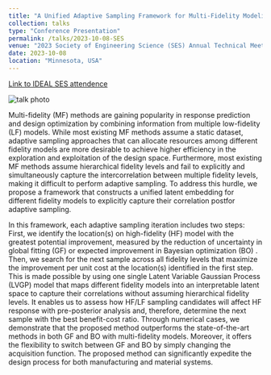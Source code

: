 ```yaml
---
title: "A Unified Adaptive Sampling Framework for Multi-Fidelity Modeling and Bayesian Optimization via Latent Variable Gaussian Process"
collection: talks
type: "Conference Presentation"
permalink: /talks/2023-10-08-SES
venue: "2023 Society of Engineering Science (SES) Annual Technical Meeting"
date: 2023-10-08
location: "Minnesota, USA"
---
```








[Link to IDEAL SES attendence](https://ideal.mech.northwestern.edu/2023/10/26/ideal-attends-ses-conference-2023/)

<img src="https://yiping514.github.io/chenyp.github.io/images/2023_SES.JPG" alt="talk photo">

Multi-fidelity (MF) methods are gaining popularity in response prediction and design optimization by combining information from multiple low-fidelity (LF) models. While most existing MF methods assume a static dataset, adaptive sampling approaches that can allocate resources among different fidelity models are more desirable to achieve higher efficiency in the exploration and exploitation of the design space. Furthermore, most existing MF methods assume hierarchical fidelity levels and fail to explicitly and simultaneously capture the intercorrelation between multiple fidelity levels, making it difficult to perform adaptive sampling. To address this hurdle, we propose a framework that constructs a unified latent embedding for different fidelity models to explicitly capture their correlation postfor adaptive sampling.  

In this framework, each adaptive sampling iteration includes two steps: First, we identify the location(s) on high-fidelity (HF) model with the greatest potential improvement, measured by the reduction of uncertainty in global fitting (GF)  or expected improvement in Bayesian optimization (BO) . Then, we search for the next sample across all fidelity levels that maximize the improvement per unit cost at the location(s) identified in the first step. This is made possible by using one single Latent Variable Gaussian Process (LVGP) model that maps different fidelity models into an interpretable latent space to capture their correlations without assuming hierarchical fidelity levels. It enables us to assess how HF/LF sampling candidates will affect HF response with pre-posterior analysis and, therefore, determine the next sample with the best benefit-cost ratio. Through numerical cases, we demonstrate that the proposed method outperforms the state-of-the-art methods in both GF and BO with multi-fidelity models. Moreover, it offers the flexibility to switch between GF and BO by simply changing the acquisition function. The proposed method can significantly expedite the design process for both manufacturing and material systems.  


